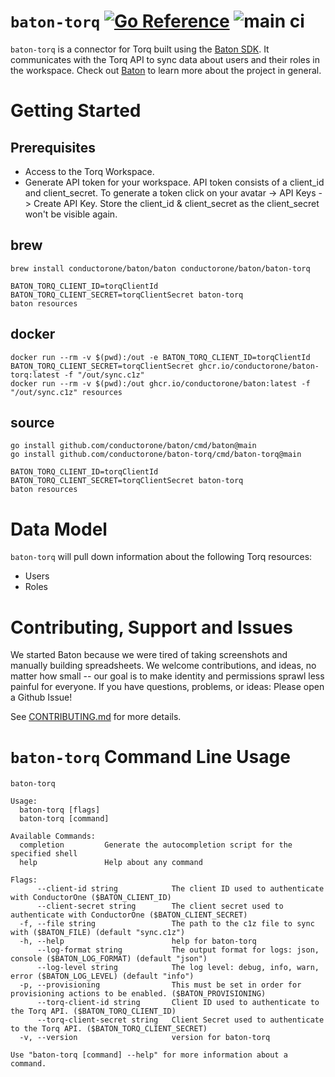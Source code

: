 # `baton-torq` [![Go Reference](https://pkg.go.dev/badge/github.com/conductorone/baton-torq.svg)](https://pkg.go.dev/github.com/conductorone/baton-torq) ![main ci](https://github.com/conductorone/baton-torq/actions/workflows/main.yaml/badge.svg)

`baton-torq` is a connector for Torq built using the [Baton SDK](https://github.com/conductorone/baton-sdk). It communicates with the Torq API to sync data about users and their roles in the workspace.
Check out [Baton](https://github.com/conductorone/baton) to learn more about the project in general.

# Getting Started

## Prerequisites

- Access to the Torq Workspace.
- Generate API token for your workspace. API token consists of a client_id and client_secret. To generate a token click on your avatar -> API Keys -> Create API Key. Store the client_id & client_secret as the client_secret won't be visible again. 

## brew

```
brew install conductorone/baton/baton conductorone/baton/baton-torq

BATON_TORQ_CLIENT_ID=torqClientId BATON_TORQ_CLIENT_SECRET=torqClientSecret baton-torq
baton resources
```

## docker

```
docker run --rm -v $(pwd):/out -e BATON_TORQ_CLIENT_ID=torqClientId BATON_TORQ_CLIENT_SECRET=torqClientSecret ghcr.io/conductorone/baton-torq:latest -f "/out/sync.c1z"
docker run --rm -v $(pwd):/out ghcr.io/conductorone/baton:latest -f "/out/sync.c1z" resources
```

## source

```
go install github.com/conductorone/baton/cmd/baton@main
go install github.com/conductorone/baton-torq/cmd/baton-torq@main

BATON_TORQ_CLIENT_ID=torqClientId BATON_TORQ_CLIENT_SECRET=torqClientSecret baton-torq
baton resources
```

# Data Model

`baton-torq` will pull down information about the following Torq resources:

- Users
- Roles

# Contributing, Support and Issues

We started Baton because we were tired of taking screenshots and manually building spreadsheets. We welcome contributions, and ideas, no matter how small -- our goal is to make identity and permissions sprawl less painful for everyone. If you have questions, problems, or ideas: Please open a Github Issue!

See [CONTRIBUTING.md](https://github.com/ConductorOne/baton/blob/main/CONTRIBUTING.md) for more details.

# `baton-torq` Command Line Usage

```
baton-torq

Usage:
  baton-torq [flags]
  baton-torq [command]

Available Commands:
  completion         Generate the autocompletion script for the specified shell
  help               Help about any command

Flags:
      --client-id string            The client ID used to authenticate with ConductorOne ($BATON_CLIENT_ID)
      --client-secret string        The client secret used to authenticate with ConductorOne ($BATON_CLIENT_SECRET)
  -f, --file string                 The path to the c1z file to sync with ($BATON_FILE) (default "sync.c1z")
  -h, --help                        help for baton-torq
      --log-format string           The output format for logs: json, console ($BATON_LOG_FORMAT) (default "json")
      --log-level string            The log level: debug, info, warn, error ($BATON_LOG_LEVEL) (default "info")
  -p, --provisioning                This must be set in order for provisioning actions to be enabled. ($BATON_PROVISIONING)
      --torq-client-id string       Client ID used to authenticate to the Torq API. ($BATON_TORQ_CLIENT_ID)
      --torq-client-secret string   Client Secret used to authenticate to the Torq API. ($BATON_TORQ_CLIENT_SECRET)
  -v, --version                     version for baton-torq

Use "baton-torq [command] --help" for more information about a command.
```
